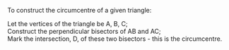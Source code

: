 To construct the circumcentre of a given triangle:

Let the vertices of the triangle be A, B, C;\
 Construct the perpendicular bisectors of AB and AC;\
 Mark the intersection, D, of these two bisectors - this is the
circumcentre.
